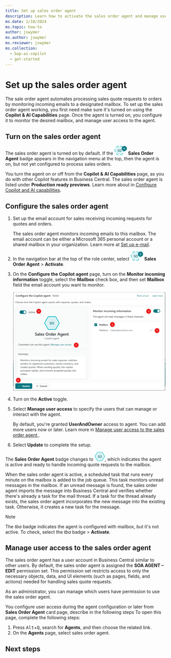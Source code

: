 ```yaml
---
title: Set up sales order agent
description: Learn how to activate the sales order agent and manage user access.
ms.date: 1/18/2024
ms.topic: how-to
author: jswymer
ms.author: jswymer
ms.reviewer: jswymer
ms.collection:
  - bap-ai-copilot
  - get-started
---
```


# Set up the sales order agent

The sale order agent automates processing sales quote requests to orders by monitoring incoming emails to a designated mailbox. To set up the sales order agent working, you first need make sure it's turned on using the **Copilot & AI Capabilities** page. Once the agent is turned on, you configure it to monitor the desired mailbox, and manage user access to the agent.

## Turn on the sales order agent

The sales order agent is turned on by default. If the ![Shows the sales order agent icon](media/soa-icon.png) **Sales Order Agent** badge appears in the navigation menu at the top, then the agent is on, but not yet configured to process sales orders.

You turn the agent on or off from the **Copilot & AI Capabilities** page, as you do with other Copilot features in Business Central. The sales order agent is listed under **Production ready previews**. Learn more about in [Configure Copilot and AI capabilities](enable-ai.md).

## Configure the sales order agent

1. Set up the email account for sales receiving incoming requests for quotes and orders. 

   The sales order agent monitors incoming emails to this mailbox. The email account can be either a Microsoft 365 personal account or a shared mailbox in your organization. Learn more at [Set up e-mail](admin-how-setup-email.md). <!-- Sorry, your Copilot isn't activated for Sales Order Agent-->

1. In the navigation bar at the top of the role center, select ![Shows the sales order agent icon](media/soa-icon.png) **Sales Order Agent** > **Activate**.  
1. On the **Configure the Copilot agent** page, turn on the **Monitor incoming information** toggle, select the **Mailbox** check box, and then set **Mailbox** field the email account you want to monitor.

   ![Shows the sales order agent configuration page](media/soa-configuration.png)

1. Turn on the **Active** toggle.
1. Select **Manage user access** to specify the users that can manage or interact with the agent.

   By default, you're granted **UserAndOwner** access to agent. You can add more users now or later. Learn more in [Manage user access to the sales order agent ](#manage-user-access-to-the-sales-order-agent).
1. Select **Update** to complete the setup.

The **Sales Order Agent** badge changes to ![Shows the sales order agent icon after configured](media/soa-activated-icon.png), which indicates the agent is active and ready to handle incoming quote requests to the mailbox.

When the sales order agent is active, a scheduled task that runs every minute on the mailbox is added to the job queue. This task monitors unread messages in the mailbox. If an unread message is found, the sales order agent imports the message into Business Central and verifies whether there's already a task for the mail thread. If a task for the thread already exists, the sales order agent incorporates the new message into the existing task. Otherwise, it creates a new task for the message.

> [!NOTE]
> The *tba* badge indicates the agent is configured with mailbox, but it's not active. To check, select the *tba* badge > **Activate**.

## Manage user access to the sales order agent

The sales order agent has a user account in Business Central similar to other users. By default, the sales order agent is assigned the **SOA AGENT – EDIT** permission set. This permission set restricts access to only the necessary objects, data, and UI elements (such as pages, fields, and actions) needed for handling sales quote requests.

As an administrator, you can manage which users have permission to use the sales order agent. <!-- You can specify the extent to which tasks can be delegated to it, the communication channels for receiving orders (such as email), and the stages of the order process to integrate (for instance, whether to convert a generated sales quote into an order).-->

You configure user access during the agent configuration or later from **Sales Order Agent** card page, describe in the following steps To open this page, complete the following steps: 

1. Press <kbd>Alt</kbd>+<kbd>Q</kbd>, search for **Agents**, and then choose the related link.
1. On the **Agents** page, select sales order agent. 

## Next steps

<!--Remove all the comments in this template before you sign-off or merge to the main branch.-->
